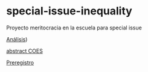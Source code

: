 # special-issue-inequality
 Proyecto meritocracia en la escuela para special issue

[Análisis](https://educacion-meritocracia.github.io/special-issue-inequality/processing/02-analisis.html))

[abstract COES](https://educacion-meritocracia.github.io/special-issue-inequality/conferencias/coes-conf-2024/abstract.html)

[Preregistro](https://educacion-meritocracia.github.io/special-issue-inequality/preregistro.html)
